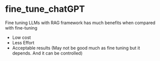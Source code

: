 # fine_tune_chatGPT

Fine tuning LLMs with RAG framework has much benefits when compared with fine-tuning
  - Low cost
  - Less Effort
  - Acceptable results (May not be good much as fine tuning but it depends. And it can be controlled)
